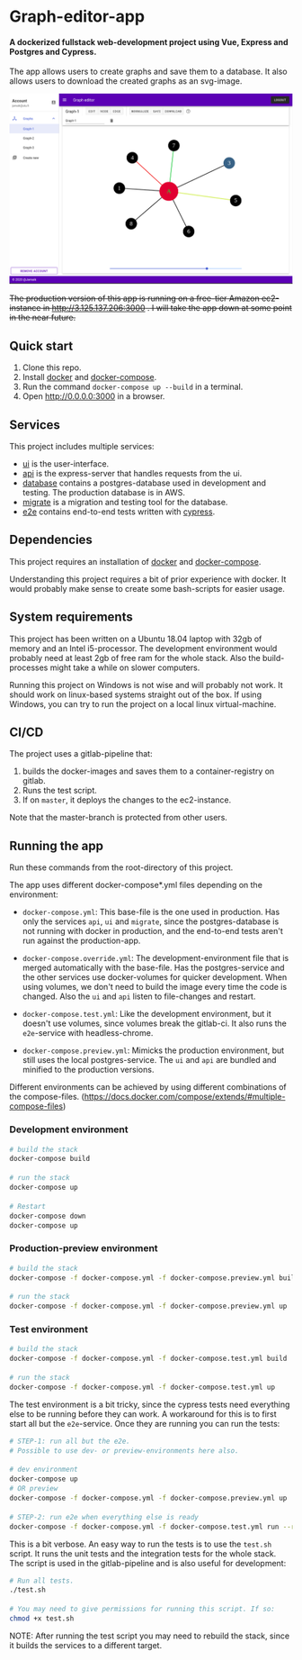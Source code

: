 # Graph-editor-app
#### A dockerized fullstack web-development project using Vue, Express and Postgres and Cypress.

The app allows users to create graphs and save them to a database. It also allows users to download the created graphs as an svg-image.

![](screencapture.png)

<s>The production version of this app is running on a free-tier Amazon ec2-instance in
http://3.125.137.206:3000 . I will take the app down at some point in the near future.</s>

## Quick start
  1. Clone this repo.
  1. Install [docker](https://docs.docker.com/get-docker/) and [docker-compose](https://docs.docker.com/compose/install/).
  2. Run the command `docker-compose up --build` in a terminal.
  3. Open http://0.0.0.0:3000 in a browser.

## Services
This project includes multiple services:
  - [ui](./ui/index.md) is the user-interface.
  - [api](./api/index.md) is the express-server that handles requests from the ui.
  - [database](./database/index.md) contains a postgres-database used in development and testing. The production database is in AWS.
  - [migrate](./migrate/index.md) is a migration and testing tool for the database.
  - [e2e](./e2e/index.md) contains end-to-end tests written with [cypress](https://www.cypress.io/).

## Dependencies
This project requires an installation of [docker](https://docs.docker.com/get-docker/) and [docker-compose](https://docs.docker.com/compose/install/).

Understanding this project requires a bit of prior experience with docker. It would probably make sense to create some bash-scripts for easier usage.

## System requirements
This project has been written on a Ubuntu 18.04 laptop with 32gb of memory and an Intel i5-processor. The development environment would probably need at least 2gb of free ram for the whole stack. Also the build-processes might take a while on slower computers.

Running this project on Windows is not wise and will probably not work. It should work on linux-based systems straight out of the box. If using Windows, you can try to run the project on a local linux virtual-machine.

## CI/CD
The project uses a gitlab-pipeline that:
  1. builds the docker-images and saves them to a container-registry on gitlab.
  2. Runs the test script.
  3. If on `master`, it deploys the changes to the ec2-instance.

Note that the master-branch is protected from other users.

## Running the app
Run these commands from the root-directory of this project.

The app uses different docker-compose*.yml files depending on the environment:
  - `docker-compose.yml`: This base-file is the one used in production. Has only the services `api`, `ui` and `migrate`, since the postgres-database is not running with docker in production, and the end-to-end tests aren't run against the production-app.

  - `docker-compose.override.yml`: The development-environment file that is merged automatically with the base-file. Has the postgres-service and the other services use docker-volumes for quicker development. When using volumes, we don't need to build the image every time the code is changed. Also the `ui` and `api` listen to file-changes and restart.

  - `docker-compose.test.yml`: Like the development environment, but it doesn't use volumes, since volumes break the gitlab-ci. It also runs the `e2e`-service with headless-chrome.

  - `docker-compose.preview.yml`: Mimicks the production environment, but still uses the local postgres-service. The `ui` and `api` are bundled and minified to the production versions.

Different environments can be achieved by using different combinations of the compose-files. (https://docs.docker.com/compose/extends/#multiple-compose-files)


### Development environment
```bash
# build the stack
docker-compose build

# run the stack
docker-compose up

# Restart
docker-compose down
docker-compose up
```

### Production-preview environment
```bash
# build the stack
docker-compose -f docker-compose.yml -f docker-compose.preview.yml build

# run the stack
docker-compose -f docker-compose.yml -f docker-compose.preview.yml up
```

### Test environment
```bash
# build the stack
docker-compose -f docker-compose.yml -f docker-compose.test.yml build

# run the stack
docker-compose -f docker-compose.yml -f docker-compose.test.yml up
```

The test environment is a bit tricky, since the cypress tests need everything else to be running before they can work. A workaround for this is to first start all but the `e2e`-service. Once they are running you can run the tests:

```bash
# STEP-1: run all but the e2e.
# Possible to use dev- or preview-environments here also.

# dev environment
docker-compose up
# OR preview
docker-compose -f docker-compose.yml -f docker-compose.preview.yml up

# STEP-2: run e2e when everything else is ready
docker-compose -f docker-compose.yml -f docker-compose.test.yml run --rm e2e
```

This is a bit verbose. An easy way to run the tests is to use the `test.sh` script. It runs the unit tests and the integration tests for the whole stack. The script is used in the gitlab-pipeline and is also useful for development:

```bash
# Run all tests.
./test.sh

# You may need to give permissions for running this script. If so:
chmod +x test.sh
```

NOTE: After running the test script you may need to rebuild the stack, since it builds the services to a different target.
